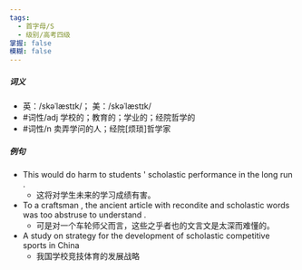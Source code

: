 ```yaml
---
tags:
  - 首字母/S
  - 级别/高考四级
掌握: false
模糊: false
---
```

##### 词义
- 英：/skəˈlæstɪk/； 美：/skəˈlæstɪk/
- #词性/adj  学校的；教育的；学业的；经院哲学的
- #词性/n  卖弄学问的人；经院[烦琐]哲学家
##### 例句
- This would do harm to students ' scholastic performance in the long run .
	- 这将对学生未来的学习成绩有害。
- To a craftsman , the ancient article with recondite and scholastic words was too abstruse to understand .
	- 可是对一个车轮师父而言，这些之乎者也的文言文是太深而难懂的。
- A study on strategy for the development of scholastic competitive sports in China
	- 我国学校竞技体育的发展战略
